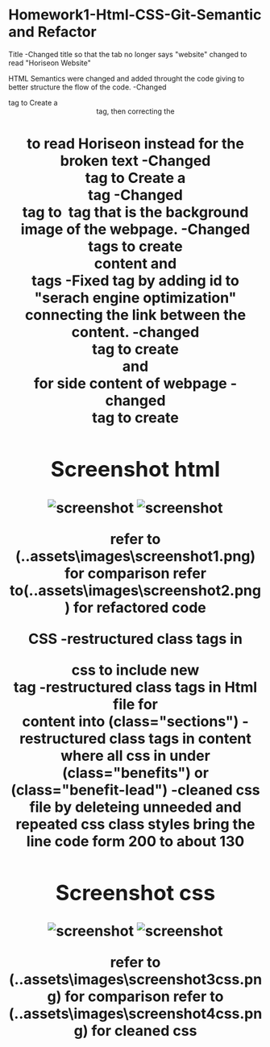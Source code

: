 # Homework1-Html-CSS-Git-Semantic and Refactor
Title 
    -Changed title so that the tab no longer says "website" changed to read "Horiseon Website"

HTML 
    Semantics were changed and added throught the code giving to better structure the flow of the code.
    -Changed <Div> tag to Create a <header> tag, then correcting the <h1> to read Horiseon instead for the broken text 
    -Changed <Div>  tag to Create a <nav> tag
    -Changed <Div>  tag to <img> tag that is the background image of the webpage.
    -Changed <div> tags to create <main> content and <section> tags
    -Fixed <href> tag by adding id to "serach engine optimization" connecting the link between the content.
    -changed <div> tag to create <aside> and <article> for side content of webpage
    -changed <div> tag to create <footer> 

## Screenshot html
![screenshot](.assets\images\screenshot1.png)
![screenshot](.assets\images\screenshot2.png)

  refer to (..assets\images\screenshot1.png) for comparison 
  refer to(..assets\images\screenshot2.png) for refactored code 
  
  CSS 
   -restructured class tags in <header> css to include new <nav> tag
   -restructured class tags in Html file for <main> content into (class="sections")
   -restructured class tags in <asisde> content where all css in under (class="benefits") or (class="benefit-lead")
   -cleaned css file by deleteing unneeded and repeated css class styles bring the line code form 200 to about 130

## Screenshot css
![screenshot](.assets\images\screenshot3css.png)
![screenshot](.assets\images\screenshot4css.png)


 refer to (..assets\images\screenshot3css.png) for comparison 
 refer to (..assets\images\screenshot4css.png) for cleaned css





    